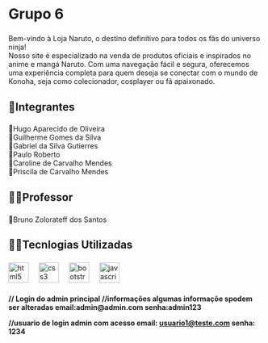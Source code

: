 <h1 align="left">Grupo 6</h1>

###

<p align="left">Bem-vindo à Loja Naruto, o destino definitivo para todos os fãs do universo ninja!<br>Nosso site é especializado na venda de produtos oficiais e inspirados no anime e mangá Naruto. Com uma navegação fácil e segura, oferecemos uma experiência completa para quem deseja se conectar com o mundo de Konoha, seja como colecionador, cosplayer ou fã apaixonado.</p>

###

<h2 align="left">👥Integrantes</h2>

###

<p align="left">👤Hugo Aparecido de Oliveira<br>👤Guilherme Gomes da Silva<br>👤Gabriel da Silva Gutierres<br>👤Paulo Roberto<br>👤Caroline de Carvalho Mendes<br>👤Priscila de Carvalho Mendes</p>

###

<h2 align="left">👨‍🏫Professor</h2>

###

<p align="left">👤Bruno Zolorateff dos Santos</p>

###

<h2 align="left">🧑‍💻Tecnlogias Utilizadas</h2>

###

<div align="left">
  <img src="https://cdn.jsdelivr.net/gh/devicons/devicon/icons/html5/html5-original.svg" height="40" alt="html5 logo"  />
  <img width="12" />
  <img src="https://cdn.jsdelivr.net/gh/devicons/devicon/icons/css3/css3-original.svg" height="40" alt="css3 logo"  />
  <img width="12" />
  <img src="https://cdn.jsdelivr.net/gh/devicons/devicon/icons/bootstrap/bootstrap-original.svg" height="40" alt="bootstrap logo"  />
  <img width="12" />
  <img src="https://cdn.jsdelivr.net/gh/devicons/devicon/icons/javascript/javascript-original.svg" height="40" alt="javascript logo"  />
</div>


<h4>// Login do admin principal
//informações algumas informaçõe spodem ser alteradas
email:admin@admin.com
senha:admin123


//usuario de login admin com acesso
email: usuario1@teste.com
senha: 1234</h4>

###
